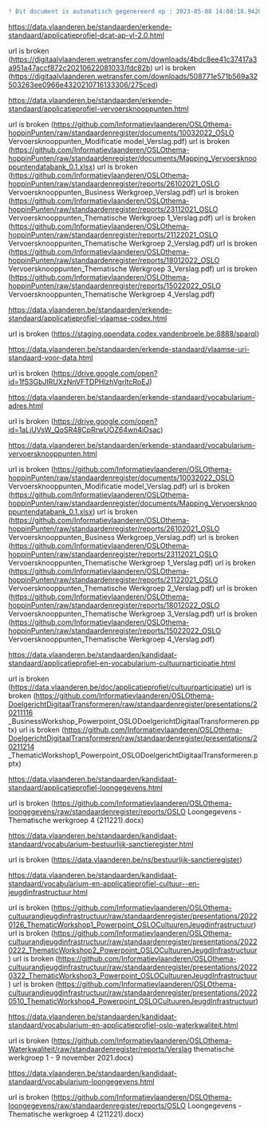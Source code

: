 ```diff
! Dit document is automatisch gegenereerd op : 2023-05-08 14:08:18.942000
```



https://data.vlaanderen.be/standaarden/erkende-standaard/applicatieprofiel-dcat-ap-vl-2.0.html

url is broken (https://digitaalvlaanderen.wetransfer.com/downloads/4bdc8ee41c37417a3a951a47accf872c20210622081033/fdc82b)
url is broken (https://digitaalvlaanderen.wetransfer.com/downloads/508771e571b569a32503263ee0966e4320210716133306/275ced)



https://data.vlaanderen.be/standaarden/erkende-standaard/applicatieprofiel-vervoersknooppunten.html

url is broken (https://github.com/Informatievlaanderen/OSLOthema-hoppinPunten/raw/standaardenregister/documents/10032022_OSLO Vervoersknooppunten_Modificatie model_Verslag.pdf)
url is broken (https://github.com/Informatievlaanderen/OSLOthema-hoppinPunten/raw/standaardenregister/documents/Mapping_Vervoersknooppuntendatabank_0.1.xlsx)
url is broken (https://github.com/Informatievlaanderen/OSLOthema-hoppinPunten/raw/standaardenregister/reports/26102021_OSLO Vervoersknooppunten_Business Werkgroep_Verslag.pdf)
url is broken (https://github.com/Informatievlaanderen/OSLOthema-hoppinPunten/raw/standaardenregister/reports/23112021_OSLO Vervoersknooppunten_Thematische Werkgroep 1_Verslag.pdf)
url is broken (https://github.com/Informatievlaanderen/OSLOthema-hoppinPunten/raw/standaardenregister/reports/21122021_OSLO Vervoersknooppunten_Thematische Werkgroep 2_Verslag.pdf)
url is broken (https://github.com/Informatievlaanderen/OSLOthema-hoppinPunten/raw/standaardenregister/reports/18012022_OSLO Vervoersknooppunten_Thematische Werkgroep 3_Verslag.pdf)
url is broken (https://github.com/Informatievlaanderen/OSLOthema-hoppinPunten/raw/standaardenregister/reports/15022022_OSLO Vervoersknooppunten_Thematische Werkgroep 4_Verslag.pdf)



https://data.vlaanderen.be/standaarden/erkende-standaard/applicatieprofiel-vlaamse-codex.html

url is broken (https://staging.opendata.codex.vandenbroele.be:8888/sparql)



https://data.vlaanderen.be/standaarden/erkende-standaard/vlaamse-uri-standaard-voor-data.html

url is broken (https://drive.google.com/open?id=1fS3GbJIRUXzNnVFTDPHlzhVgrltcRoEJ)



https://data.vlaanderen.be/standaarden/erkende-standaard/vocabularium-adres.html

url is broken (https://drive.google.com/open?id=1aLjUVsW_QoSR48CpRrwUOZ64wn4iOsac)



https://data.vlaanderen.be/standaarden/erkende-standaard/vocabularium-vervoersknooppunten.html

url is broken (https://github.com/Informatievlaanderen/OSLOthema-hoppinPunten/raw/standaardenregister/documents/10032022_OSLO Vervoersknooppunten_Modificatie model_Verslag.pdf)
url is broken (https://github.com/Informatievlaanderen/OSLOthema-hoppinPunten/raw/standaardenregister/documents/Mapping_Vervoersknooppuntendatabank_0.1.xlsx)
url is broken (https://github.com/Informatievlaanderen/OSLOthema-hoppinPunten/raw/standaardenregister/reports/26102021_OSLO Vervoersknooppunten_Business Werkgroep_Verslag.pdf)
url is broken (https://github.com/Informatievlaanderen/OSLOthema-hoppinPunten/raw/standaardenregister/reports/23112021_OSLO Vervoersknooppunten_Thematische Werkgroep 1_Verslag.pdf)
url is broken (https://github.com/Informatievlaanderen/OSLOthema-hoppinPunten/raw/standaardenregister/reports/21122021_OSLO Vervoersknooppunten_Thematische Werkgroep 2_Verslag.pdf)
url is broken (https://github.com/Informatievlaanderen/OSLOthema-hoppinPunten/raw/standaardenregister/reports/18012022_OSLO Vervoersknooppunten_Thematische Werkgroep 3_Verslag.pdf)
url is broken (https://github.com/Informatievlaanderen/OSLOthema-hoppinPunten/raw/standaardenregister/reports/15022022_OSLO Vervoersknooppunten_Thematische Werkgroep 4_Verslag.pdf)



https://data.vlaanderen.be/standaarden/kandidaat-standaard/applicatieprofiel-en-vocabularium-cultuurparticipatie.html

url is broken (https://data.vlaanderen.be/doc/applicatieprofiel/cultuurparticipatie)
url is broken (https://github.com/Informatievlaanderen/OSLOthema-DoelgerichtDigitaalTransformeren/raw/standaardenregister/presentations/20211116 _BusinessWorkshop_Powerpoint_OSLODoelgerichtDigitaalTransformeren.pptx)
url is broken (https://github.com/Informatievlaanderen/OSLOthema-DoelgerichtDigitaalTransformeren/raw/standaardenregister/presentations/20211214 _ThematicWorkshop1_Powerpoint_OSLODoelgerichtDigitaalTransformeren.pptx)



https://data.vlaanderen.be/standaarden/kandidaat-standaard/applicatieprofiel-loongegevens.html

url is broken (https://github.com/Informatievlaanderen/OSLOthema-loongegevens/raw/standaardenregister/reports/OSLO Loongegevens - Thematische werkgroep 4 (211221).docx)



https://data.vlaanderen.be/standaarden/kandidaat-standaard/vocabularium-bestuurlijk-sanctieregister.html

url is broken (https://data.vlaanderen.be/ns/bestuurlijk-sanctieregister)



https://data.vlaanderen.be/standaarden/kandidaat-standaard/vocabularium-en-applicatieprofiel-cultuur--en-jeugdinfrastructuur.html

url is broken (https://github.com/Informatievlaanderen/OSLOthema-cultuurandjeugdinfrastructuur/raw/standaardenregister/presentations/20220126_ThematicWorkshop1_Powerpoint_OSLOCultuurenJeugdinfrastructuur)
url is broken (https://github.com/Informatievlaanderen/OSLOthema-cultuurandjeugdinfrastructuur/raw/standaardenregister/presentations/20220222_ThematicWorkshop2_Powerpoint_OSLOCultuurenJeugdInfrastructuur)
url is broken (https://github.com/Informatievlaanderen/OSLOthema-cultuurandjeugdinfrastructuur/raw/standaardenregister/presentations/20220322_ThematicWorkshop3_Powerpoint_OSLOCultuurenJeugdInfrastructuur)
url is broken (https://github.com/Informatievlaanderen/OSLOthema-cultuurandjeugdinfrastructuur/raw/standaardenregister/presentations/20220510_ThematicWorkshop4_Powerpoint_OSLOCultuurenJeugdInfrastructuur)



https://data.vlaanderen.be/standaarden/kandidaat-standaard/vocabularium-en-applicatieprofiel-oslo-waterkwaliteit.html

url is broken (https://github.com/Informatievlaanderen/OSLOthema-Waterkwaliteit/raw/standaardenregister/reports/Verslag thematische werkgroep 1 - 9 november 2021.docx)



https://data.vlaanderen.be/standaarden/kandidaat-standaard/vocabularium-loongegevens.html

url is broken (https://github.com/Informatievlaanderen/OSLOthema-loongegevens/raw/standaardenregister/reports/OSLO Loongegevens - Thematische werkgroep 4 (211221).docx)
